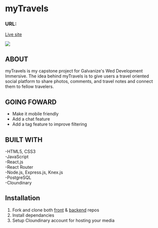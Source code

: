 # myTravels

###  URL:  
[Live site](http://mytravels.surge.sh/)   

[<img src="https://imgur.com/rIjikOZ.png"/>](https://www.youtube.com/watch?time_continue=2&v=dX2STSA0ZW8)
## ABOUT  
myTravels is my capstone project for Galvanize's Wed Development Immersive. The idea behind myTravels is to give users a travel oriented social platform to share photos, comments, and travel notes and connect them to fellow travelers. 


##  GOING FOWARD
- Make it mobile friendly
- Add a chat feature
- Add a tag feature to improve filtering 



## BUILT WITH
-HTML5, CSS3  \
-JavaScript  \
-React.js  \
-React Router  \
-Node.js, Express.js, Knex.js  \
-PostgreSQL  \
-Cloundinary

## Installation 
1. Fork and clone both [front](https://github.com/GuitarOTronic/myTravels-CapstoneFrontend) & [backend](https://github.com/GuitarOTronic/myTravels-CapstoneBackend) repos
2. Install dependancies 
3. Setup Cloundinary account for hosting your media 

